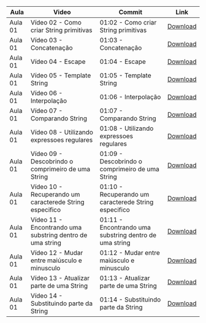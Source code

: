 Aula | Video | Commit | Link
------ | ------ | ------ | ------
Aula 01 | Vídeo 02 - Como criar String primitivas | 01:02 - Como criar String primitivas | [Download](https://github.com/treinaweb/treinaweb-direto-ao-ponto-javascript-string/archive/011e18f333406b810c63f715130fe5f3ca0dc381.zip)
Aula 01 | Vídeo 03 - Concatenação | 01:03 - Concatenação | [Download](https://github.com/treinaweb/treinaweb-direto-ao-ponto-javascript-string/archive/bf4344b0dc87378bc8ad6849474eee456c273f25.zip)
Aula 01 | Vídeo 04 - Escape | 01:04 - Escape | [Download](https://github.com/treinaweb/treinaweb-direto-ao-ponto-javascript-string/archive/1d8f866555cfe72972a716987499d1b2c15dabe6.zip)
Aula 01 | Vídeo 05 - Template String | 01:05 - Template String | [Download](https://github.com/treinaweb/treinaweb-direto-ao-ponto-javascript-string/archive/72ca30bf6257b9fe27a21e77e2941b41fdfd3b79.zip)
Aula 01 | Vídeo 06 - Interpolação | 01:06 - Interpolação | [Download](https://github.com/treinaweb/treinaweb-direto-ao-ponto-javascript-string/archive/d8a9857d835a77c65a6dd9e68b2d38351d0bc713.zip)
Aula 01 | Vídeo 07 - Comparando String | 01:07 - Comparando String | [Download](https://github.com/treinaweb/treinaweb-direto-ao-ponto-javascript-string/archive/45020f93feb2008ad223f9c3b8e0a1a3fb818e03.zip)
Aula 01 | Vídeo 08 - Utilizando expressoes regulares | 01:08 - Utilizando expressoes regulares | [Download](https://github.com/treinaweb/treinaweb-direto-ao-ponto-javascript-string/archive/50a2da2ec0ea6d80b5fb7b8121e3da5f68ccd409.zip)
Aula 01 | Vídeo 09 - Descobrindo o comprimeiro de uma String | 01:09 - Descobrindo o comprimeiro de uma String | [Download](https://github.com/treinaweb/treinaweb-direto-ao-ponto-javascript-string/archive/1d2cdc5aac656d5c29cf53f36eb5287d2277de87.zip)
Aula 01 | Vídeo 10 - Recuperando um caracterede String especifico | 01:10 - Recuperando um caracterede String especifico | [Download](https://github.com/treinaweb/treinaweb-direto-ao-ponto-javascript-string/archive/8298acaab295deca4180dc795ce92a79d3086596.zip)
Aula 01 | Vídeo 11 - Encontrando uma substring dentro de uma string | 01:11 - Encontrando uma substring dentro de uma string | [Download](https://github.com/treinaweb/treinaweb-direto-ao-ponto-javascript-string/archive/2f8ea360d1b71cc1480d12889ac50da0d545684f.zip)
Aula 01 | Vídeo 12 - Mudar entre maiúsculo e minusculo | 01:12 - Mudar entre maiúsculo e minusculo | [Download](https://github.com/treinaweb/treinaweb-direto-ao-ponto-javascript-string/archive/c4e0a680a2b36e692439a08589e3010134686cec.zip)
Aula 01 | Vídeo 13 - Atualizar parte de uma String | 01:13 - Atualizar parte de uma String | [Download](https://github.com/treinaweb/treinaweb-direto-ao-ponto-javascript-string/archive/b6b500c6157dd003f25eb49294508739d059dae7.zip)
Aula 01 | Vídeo 14 - Substituindo parte da String | 01:14 - Substituindo parte da String | [Download](https://github.com/treinaweb/treinaweb-direto-ao-ponto-javascript-string/archive/27b8d096ed81ca760c7260292cf60e3fa60906c9.zip)
